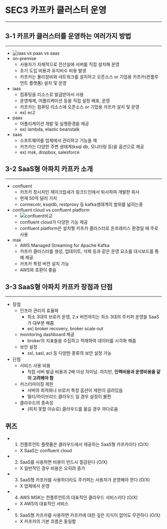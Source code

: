 # SEC3 카프카 클러스터 운영

---

## 3-1 카프카 클러스터를 운영하는 여러가지 방법

---

- ![iaas vs paas vs saas](https://blog.kakaocdn.net/dn/5C0qf/btrndGrDNfB/ev2IHy68QBcq9GJk5QwNS1/img.png)
- on-premise
  - 사용자가 자체적으로 전산실에 서버를 직접 설치해 운영
  - 초기 도입 비용과 유지비수 비용 발생
  - 카프카는 물리장비와 네트워크를 설치하고 오픈소스 or 기업용 카프카(컨플루언트 플랫폼) 설치 및 운영
- iaas
  - 컴퓨팅을 리소스로 발급받아서 사용
  - 운영체제, 어플리케이션 등을 직접 설정 배포, 운영
  - 카프카는 컴퓨팅 리소스에 오픈소스 or 기업용 카프카 설치 및 운영
  - ex) ec2
- paas
  - 어플리케이션 개발 및 실행환경을 제공
  - ex) lambda, elastic beanstalk
- saas
  - 소프트웨어를 업체에서 관리하고 기능을 제
  - 카프카는 다양한 주변 생태계(ksql db, 모니터링 등)을 옵션으로 제공
  - ex) msk, dropbox, salesforce

## 3-2 SaaS형 아파치 카프카 소개

---

- confluent
  - 카프카 창시자인 제이크립새가 링크드인에서 퇴사하여 개발한 회사
  - 현재 50억 달러 가치
  - connecotr, ksqldb, restproxy 등 kafka생태계의 범위를 넓히는중
- confluent cloud vs confluent platform
  - ![confluent비교](https://dattell.com/wp-content/uploads/2020/07/Kafka-vs-Confluent-Table1.png)
  - confluent cloud가 다양한 기능 제공
  - confluent platform은 설치형 카프카 클러스터로 온프레미스 환경일 때 주로 사용
- msk
  - AWS Managed Streaming for Apache Kafka  
  - 카프카 클러스터를 생성, 업데이트, 삭제 등과 같은 운영 요소를 대시보드를 통해 제공
  - 카프카 특정 버전 설치 가능
  - AWS와 호환이 좋음

## 3-3 SaaS형 아파치 카프카 장점과 단점

---

- 장점
  - 인프라 관리의 효율화
    - 최소 3대의 브로커 운영, 2.x 버전까지는 최소 3대의 주키퍼 운영을 SaaS가 대부분 해줌
    - ex) broker recovery, broker scale out
  - monitoring dashboard 제공
    - broker의 지표들을 수집하고 적재하여 데이터를 시각화 해줌
  - 보안 설정
    - ssl, sasl, acl 등 다양한 종류의 보안 설정 가능
- 단점
  - 서비스 사용 비용
    - 직접 서버 발급 비용과 2배 이상 차이남. 하지만, **인력비용과 운영비용을 같이 고려해야 함**
  - 커스터마이징 제한
    - 서버의 최적화나 브로커 특정 옵션이 제한이 걸려있음
    - 멀티/하이브리드 클라우드 일 경우 설정이 불편
  - 클라우드의 종속성
    - (피치 못할 이슈로) 클라우드를 옮길 경우 까다로움

## 퀴즈

- 1) 컨플루언트 플랫폼은 클라우드에서 제공하는 SaaS형 카프카이다 (O/X) 
  - X SaaS는 confluent cloud
- 2) SaaS를 사용하면 비용이 반드시 절감된다 (O/X)
  - X 일반적인 경우 비용은 오히려 증가
- 3) SaaS형 카프카를 사용하더라도 주키퍼는 사용자가 운영해야 한다 (O/X)
  - X 업체에서 운영
- 4) AWS MSK는 컨플루언트의 대표적인 클라우드 서비스이다 (O/X)
  - X AWS의 대표적인 서비스
- 5) SaaS형 카프카를 사용하면 카프카에 대한 깊은 지식이 없어도 무관하다 (O/X)
  - X 카프카의 기본 흐름은 동일함
